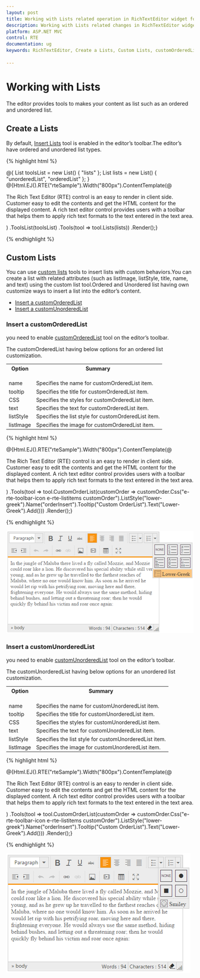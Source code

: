 ```yaml
---
layout: post
title: Working with Lists related operation in RichTextEditor widget for Syncfusion Essential ASP.NET MVC
description: Working with Lists related changes in RichTextEditor widget
platform: ASP.NET MVC
control: RTE
documentation: ug
keywords: RichTextEditor, Create a Lists, Custom Lists, customOrderedList, customUnorderedList

---
```


# Working with Lists

The editor provides tools to makes your content as list such as an ordered and unordered list.

## Create a Lists

By default, [Insert Lists](http://help.syncfusion.com/js/api/ejrte#members:tools-lists) tool is enabled in the editor’s toolbar.The editor’s have ordered and unordered list types.

{% highlight html %}

    
@{
    List<String> toolsList = new List<string>() { "lists" };
    List<String> lists = new List<string>() { "unorderedList", "orderedList" };
}
@{Html.EJ().RTE("rteSample").Width("800px").ContentTemplate(@<div>
    The Rich Text Editor
    (RTE) control is an easy to render in client side. Customer easy to edit the contents
    and get the HTML content for the displayed content. A rich text editor control provides
    users with a toolbar that helps them to apply rich text formats to the text entered
    in the text area.
</div>)
.ToolsList(toolsList)
.Tools(tool => tool.Lists(lists))
.Render();}
<br />

{% endhighlight %}

## Custom Lists

You can use [custom lists](http://help.syncfusion.com/js/api/ejrte#members:tools-customOrderedList) tools to insert lists with custom behaviors.You can create a list with related attributes (such as listImage, listStyle, title, name, and text) using the custom list tool.Ordered and Unordered list having own customize ways to insert a list into the editor’s content.

* [Insert a customOrderedList](#insert-a-customOrderedList)
* [Insert a customUnorderedList](#insert-a-customUnorderedList)  


### Insert a customOrderedList

you need to enable [customOrderedList](http://help.syncfusion.com/js/api/ejrte#members:tools-customOrderedList) tool on the editor’s toolbar.

The customOrderedList having below options for an ordered list customization.

<table>
<tr>
<th>
Option<br/><br/></th><th>
Summary<br/><br/></th></tr>
<tr><td>name</td><td>Specifies the name for customOrderedList item.</td></tr>
<tr><td>tooltip</td><td>Specifies the title for customOrderedList item.</td></tr>
<tr><td>CSS</td><td>Specifies the styles for customOrderedList item.</td></tr>
<tr><td>text</td><td>Specifies the text for customOrderedList item.</td></tr>
<tr><td>listStyle</td><td>Specifies the list style for customOrderedList item.</td></tr>
<tr><td>listImage</td><td>Specifies the image for customOrderedList item.</td></tr>
</table>

{% highlight html %}

@{Html.EJ().RTE("rteSample").Width("800px").ContentTemplate(@<div>
    The Rich Text Editor
    (RTE) control is an easy to render in client side. Customer easy to edit the contents
    and get the HTML content for the displayed content. A rich text editor control provides
    users with a toolbar that helps them to apply rich text formats to the text entered
    in the text area.
</div>)
.Tools(tool => tool.CustomOrderList(customOrder => customOrder.Css("e-rte-toolbar-icon e-rte-listitems customOrder").ListStyle("lower-greek").Name("orderInsert").Tooltip("Custom OrderList").Text("Lower-Greek").Add()))
.Render();}
<br />

{% endhighlight %}

![](WorkingwithLists_images/ordered.png)

### Insert a customUnorderedList

you need to enable [customUnorderedList](http://help.syncfusion.com/js/api/ejrte#members:tools-customUnorderedList) tool on the editor’s toolbar.

The customUnorderedList having below options for an unordered list customization.

<table>
<tr>
<th>
Option<br/><br/></th><th>
Summary<br/><br/></th></tr>
<tr><td>name</td><td>Specifies the name for customUnorderedList item.</td></tr>
<tr><td>tooltip</td><td>Specifies the title for customUnorderedList item.</td></tr>
<tr><td>CSS</td><td>Specifies the styles for customUnorderedList item.</td></tr>
<tr><td>text</td><td>Specifies the text for customUnorderedList item.</td></tr>
<tr><td>listStyle</td><td>Specifies the list style for customUnorderedList item.</td></tr>
<tr><td>listImage</td><td>Specifies the image for customUnorderedList item.</td></tr>
</table>

{% highlight html %}

@{Html.EJ().RTE("rteSample").Width("800px").ContentTemplate(@<div>
    The Rich Text Editor
    (RTE) control is an easy to render in client side. Customer easy to edit the contents
    and get the HTML content for the displayed content. A rich text editor control provides
    users with a toolbar that helps them to apply rich text formats to the text entered
    in the text area.
</div>)
.Tools(tool => tool.CustomOrderList(customOrder => customOrder.Css("e-rte-toolbar-icon e-rte-listitems customOrder").ListStyle("lower-greek").Name("orderInsert").Tooltip("Custom OrderList").Text("Lower-Greek").Add()))
.Render();}
<br />

{% endhighlight %}

![](WorkingwithLists_images/unordered.png)

